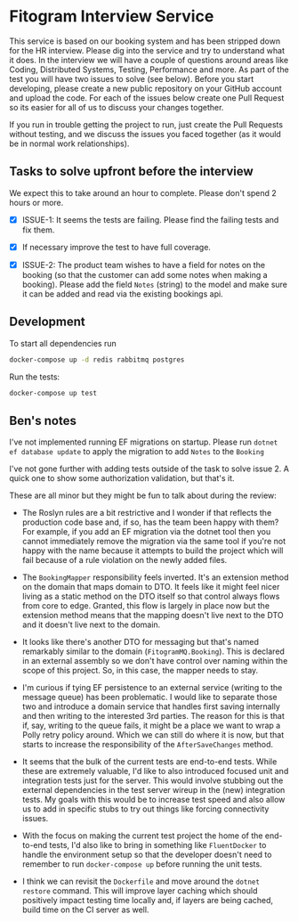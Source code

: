 # Fitogram Interview Service

This service is based on our booking system and has been stripped down for the HR interview. Please dig into the service and try to understand what it does. In the interview we will have a couple of questions around areas like Coding, Distributed Systems, Testing, Performance and more. As part of the test you will have two issues to solve (see below). Before you start developing, please create a new public repository on your GitHub account and upload the code. For each of the issues below create one Pull Request so its easier for all of us to discuss your changes together.

If you run in trouble getting the project to run, just create the Pull Requests without testing, and we discuss the issues you faced together (as it would be in normal work relationships).

## Tasks to solve upfront before the interview

We expect this to take around an hour to complete. Please don't spend 2 hours or more.

- [x] ISSUE-1: It seems the tests are failing. Please find the failing tests and fix them. 
- [x] If necessary improve the test to have full coverage.

- [x] ISSUE-2: The product team wishes to have a field for notes on the booking (so that the customer can add some notes when making a booking). Please add the field `Notes` (string) to the model and make sure it can be added and read via the existing bookings api.

## Development

To start all dependencies run

```bash
docker-compose up -d redis rabbitmq postgres
```

Run the tests:

```bash
docker-compose up test
```

## Ben's notes

I've not implemented running EF migrations on startup. Please run `dotnet ef database update` to apply the migration to add `Notes` to the `Booking`

I've not gone further with adding tests outside of the task to solve issue 2. A quick one to show some authorization validation, but that's it.

These are all minor but they might be fun to talk about during the review:

- The Roslyn rules are a bit restrictive and I wonder if that reflects the production code base and, if so, has the team been happy with them? For example, if you add an EF migration via the dotnet tool then you cannot immediately remove the migration via the same tool if you're not happy with the name because it attempts to build the project which will fail because of a rule violation on the newly added files.

- The `BookingMapper` responsibility feels inverted. It's an extension method on the domain that maps domain to DTO. It feels like it might feel nicer living as a static method on the DTO itself so that control always flows from core to edge. Granted, this flow is largely in place now but the extension method means that the mapping doesn't live next to the DTO and it doesn't live next to the domain.

- It looks like there's another DTO for messaging but that's named remarkably similar to the domain (`FitogramMQ.Booking`). This is declared in an external assembly so we don't have control over naming within the scope of this project. So, in this case, the mapper needs to stay.

- I'm curious if tying EF persistence to an external service (writing to the message queue) has been problematic. I would like to separate those two and introduce a domain service that handles first saving internally and then writing to the interested 3rd parties. The reason for this is that if, say, writing to the queue fails, it might be a place we want to wrap a Polly retry policy around. Which we can still do where it is now, but that starts to increase the responsibility of the `AfterSaveChanges` method.

- It seems that the bulk of the current tests are end-to-end tests. While these are extremely valuable, I'd like to also introduced focused unit and integration tests just for the server. This would involve stubbing out the external dependencies in the test server wireup in the (new) integration tests. My goals with this would be to increase test speed and also allow us to add in specific stubs to try out things like forcing connectivity issues.

- With the focus on making the current test project the home of the end-to-end tests, I'd also like to bring in something like `FluentDocker` to handle the environment setup so that the developer doesn't need to remember to run `docker-compose up` before running the unit tests.

- I think we can revisit the `Dockerfile` and move around the `dotnet restore` command. This will improve layer caching which should positively impact testing time locally and, if layers are being cached, build time on the CI server as well.
